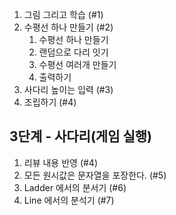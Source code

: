 1. 그림 그리고 학습 (#1)
1. 수평선 하나 만들기 (#2)
    1. 수평선 하나 만들기
    1. 랜덤으로 다리 잇기
    1. 수평선 여러개 만들기
    1. 출력하기 
1. 사다리 높이는 입력 (#3)
1. 조립하기 (#4)

## 3단계 - 사다리(게임 실행)
1. 리뷰 내용 반영 (#4)
1. 모든 원시값은 문자열을 포장한다. (#5) 
1. Ladder 에서의 분서기 (#6) 
1. Line 에서의 분석기 (#7)
